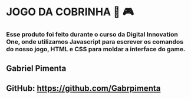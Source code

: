 # JOGO DA COBRINHA :snake: :video_game:



### Esse produto foi feito durante o curso da Digital Innovation One, onde utilizamos **Javascript** para escrever os comandos do nosso jogo, **HTML**  e **CSS** para moldar a interface do game.



## Gabriel Pimenta

## GitHub: https://github.com/Gabrpimenta

